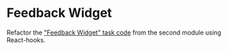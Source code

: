 # Feedback Widget

Refactor the
["Feedback Widget" task code](https://github.com/Iryna-Holova/goit-react-woolf-hw-02-feedback)
from the second module using React-hooks.
